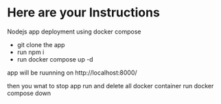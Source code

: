 # Here are your Instructions


Nodejs app deployment using docker compose

- git clone the app 
- run npm i
- run docker compose up -d 

app will be ruunning on http://localhost:8000/


then you wnat to stop app run and delete all docker container
run docker compose down

